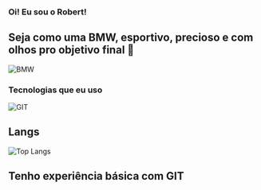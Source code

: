 ### Oi! Eu sou o Robert!

## Seja como uma BMW, esportivo, precioso e com olhos pro objetivo final 🏁

![BMW](https://aleen42.github.io/badges/src/bmw.svg)

### Tecnologias que eu uso


![GIT](https://img.shields.io/badge/GIT-E44C30?style=for-the-badge&logo=git&logoColor=white) 
## Langs

![Top Langs](https://github-readme-stats.vercel.app/api/top-langs/?username=Robertinhou&layout=compact)

## Tenho experiência básica com GIT  


